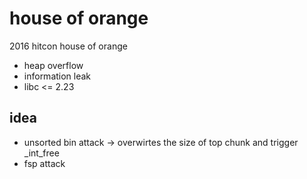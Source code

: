 # house of orange 
2016 hitcon house of orange  
- heap overflow 
- information leak 
- libc <= 2.23
 
## idea 
- unsorted bin attack -> overwirtes the size of top chunk and trigger _int_free
- fsp attack 





